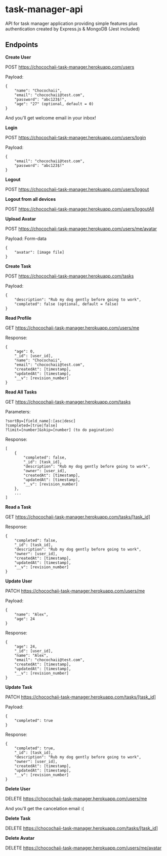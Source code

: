 # task-manager-api
API for task manager application providing simple features plus authentication created by Express.js &amp; MongoDB (Jest included)

## Endpoints
**Create User**

POST https://chocochaii-task-manager.herokuapp.com/users

Payload:

	{
		"name": "Chocochaii",
		"email": "chocochaii@test.com",
		"password": "abc123$!",
		"age": "27" (optional, default = 0)
	}

And you'll get welcome email in your inbox!

**Login**

POST https://chocochaii-task-manager.herokuapp.com/users/login

Payload:

	{
		"email": "chocochaii@test.com",
		"password": "abc123$!"
	}

**Logout**

POST https://chocochaii-task-manager.herokuapp.com/users/logout

**Logout from all devices**

POST https://chocochaii-task-manager.herokuapp.com/users/logoutAll

**Upload Avatar**

POST https://chocochaii-task-manager.herokuapp.com/users/me/avatar

Payload: Form-data

	{
		"avatar": [image file]
	}

**Create Task**

POST https://chocochaii-task-manager.herokuapp.com/tasks

Payload:

	{
		"description": "Rub my dog gently before going to work",
		"completed": false (optional, default = false)
	}

**Read Profile**

GET https://chocochaii-task-manager.herokuapp.com/users/me

Response:

	{
		"age": 0,
		"_id": [user_id],
		"name": "Chocochaii",
		"email": "chocochaii@test.com",
		"createdAt": [timestamp],
		"updatedAt": [timestamp],
		"__v": [revision_number]
	}

**Read All Tasks**

GET https://chocochaii-task-manager.herokuapp.com/tasks

Parameters:

	?sortBy=[field_name]:[asc|desc]
	?completed=[true|false]
	?limit=[number]&skip=[number] (to do pagination)

Response:

	[
		{
			"completed": false,
			"_id": [task_id],
			"description": "Rub my dog gently before going to work",
			"owner": [user_id],
			"createdAt": [timestamp],
			"updatedAt": [timestamp],
			"__v": [revision_number]
		},
		...
	]

**Read a Task**

GET https://chocochaii-task-manager.herokuapp.com/tasks/[task_id]

Response:

	{
		"completed": false,
		"_id": [task_id],
		"description": "Rub my dog gently before going to work",
		"owner": [user_id],
		"createdAt": [timestamp],
		"updatedAt": [timestamp],
		"__v": [revision_number]
	}

**Update User**

PATCH https://chocochaii-task-manager.herokuapp.com/users/me

Payload:

	{
		"name": "Alex",
		"age": 24
	}

Response:

	{
		"age": 24,
		"_id": [user_id],
		"name": "Alex",
		"email": "chocochaii@test.com",
		"createdAt": [timestamp],
		"updatedAt": [timestamp],
		"__v": [revision_number]
	}

**Update Task**

PATCH https://chocochaii-task-manager.herokuapp.com/tasks/[task_id]

Payload:

	{
		"completed": true
	}

Response:

	{
		"completed": true,
		"_id": [task_id],
		"description": "Rub my dog gently before going to work",
		"owner": [user_id],
		"createdAt": [timestamp],
		"updatedAt": [timestamp],
		"__v": [revision_number]
	}

**Delete User**

DELETE https://chocochaii-task-manager.herokuapp.com/users/me

And you'll get the cancelation email :(

**Delete Task**

DELETE https://chocochaii-task-manager.herokuapp.com/tasks/[task_id]

**Delete Avatar**

DELETE https://chocochaii-task-manager.herokuapp.com/users/me/avatar
